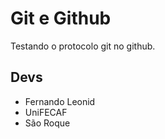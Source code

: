 # Git e Github

Testando o protocolo git no github.

## Devs
- Fernando Leonid
- UniFECAF
- São Roque
